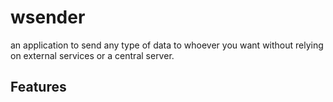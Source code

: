 # wsender

an application to send any type of data to whoever you want without relying on external services or a central server.


## Features